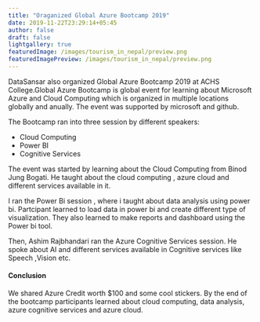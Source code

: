 ```yaml
---
title: "Oraganized Global Azure Bootcamp 2019"
date: 2019-11-22T23:29:14+05:45
author: false
draft: false
lightgallery: true
featuredImage: /images/tourism_in_nepal/preview.png
featuredImagePreview: /images/tourism_in_nepal/preview.png
---
```


DataSansar also organized Global Azure Bootcamp 2019 at ACHS College.Global Azure Bootcamp is global event for learning about Microsoft Azure and Cloud Computing which is organized in multiple locations globally and anually. The event was supported by microsoft and github.

The Bootcamp ran into  three session by different speakers:

* Cloud Computing
* Power BI
* Cognitive Services

The event was started by learning about the Cloud Computing from Binod Jung Bogati. He taught about the cloud computing , azure cloud and different services available in it.

I ran the Power Bi session , where i taught about data analysis using power bi. Partcipant learned   to load data in power bi and create different type of visualization. They also learned to make reports and dashboard using the Power bi tool.

Then, Ashim Rajbhandari ran the Azure Cognitive Services session. He spoke about  AI  and different services available in Cognitive  services like Speech ,Vision etc.

#### Conclusion

We shared Azure Credit worth $100  and some cool stickers. By the end of the bootcamp participants learned about cloud computing, data analysis, azure cognitive services and azure cloud.



